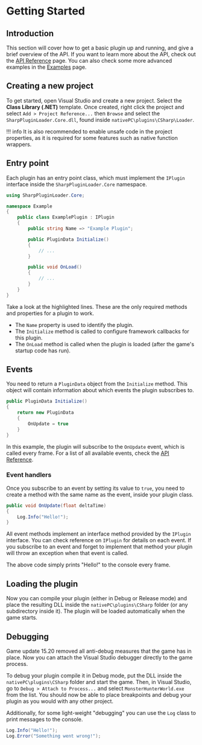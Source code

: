 # Getting Started

## Introduction
This section will cover how to get a basic plugin up and running, and give a brief overview of the API.
If you want to learn more about the API, check out the [API Reference](../API/index.md) page.
You can also check some more advanced examples in the [Examples](../Examples/index.md) page.

## Creating a new project
To get started, open Visual Studio and create a new project. Select the **Class Library (.NET)** template.
Once created, right click the project and select `Add > Project Reference...` then `Browse` and select the `SharpPluginLoader.Core.dll`,
found inside `nativePC\plugins\CSharp\Loader`.

!!! info
    It is also recommended to enable unsafe code in the project properties, as it is required for some features such as native function wrappers.

## Entry point
Each plugin has an entry point class, which must implement the `IPlugin` interface inside the `SharpPluginLoader.Core` namespace.
```csharp title="ExamplePlugin.cs" linenums="1" hl_lines="7 9 14"
using SharpPluginLoader.Core;

namespace Example
{
    public class ExamplePlugin : IPlugin
    {
        public string Name => "Example Plugin";

        public PluginData Initialize()
        {
            // ...
        }

        public void OnLoad()
        {
            // ...
        }
    }
}
```
Take a look at the highlighted lines. These are the only required methods and properties for a plugin to work.
* The `Name` property is used to identify the plugin.
* The `Initialize` method is called to configure framework callbacks for this plugin.
* The `OnLoad` method is called when the plugin is loaded (after the game's startup code has run).

## Events
You need to return a `PluginData` object from the `Initialize` method. This object will contain information about which events the plugin subscribes to.
```csharp 
public PluginData Initialize()
{
    return new PluginData
    {
        OnUpdate = true
    }
}
```
In this example, the plugin will subscribe to the `OnUpdate` event, which is called every frame. For a list of all available events, check the [API Reference](../API/index.md).

### Event handlers
Once you subscribe to an event by setting its value to `true`, you need to create a method with the same name as the event, inside your plugin class.
```csharp
public void OnUpdate(float deltaTime)
{
    Log.Info("Hello!");
}
```
All event methods implement an interface method provided by the `IPlugin` interface. You can check reference on `IPlugin` for details on each event.
If you subscribe to an event and forget to implement that method your plugin will throw an exception when that event is called.

The above code simply prints "Hello!" to the console every frame.

## Loading the plugin
Now you can compile your plugin (either in Debug or Release mode) and place the resulting DLL inside the `nativePC\plugins\CSharp` folder (or any subdirectory
inside it). The plugin will be loaded automatically when the game starts.

## Debugging
Game update 15.20 removed all anti-debug measures that the game has in place. Now you can attach the Visual Studio debugger directly to the game process.

To debug your plugin compile it in Debug mode, put the DLL inside the `nativePC\plugins\CSharp` folder and start the game. 
Then, in Visual Studio, go to `Debug > Attach to Process...` and select `MonsterHunterWorld.exe` from the list. You should now be able to place
breakpoints and debug your plugin as you would with any other project.

Additionally, for some light-weight "debugging" you can use the `Log` class to print messages to the console. 
```csharp
Log.Info("Hello!");
Log.Error("Something went wrong!");
```
